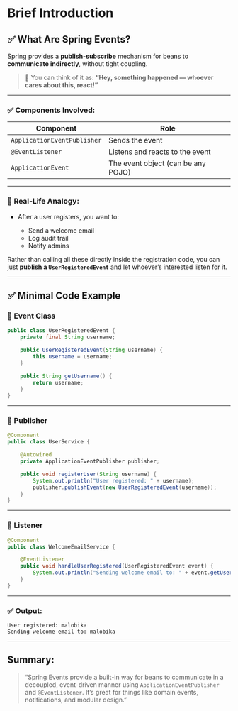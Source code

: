 # Brief Introduction

## ✅ What Are Spring Events?

Spring provides a **publish-subscribe** mechanism for beans to **communicate indirectly**, without tight coupling.

> 🧠 You can think of it as:
> **“Hey, something happened — whoever cares about this, react!”**

---

### ✅ Components Involved:

| Component                   | Role                               |
| --------------------------- | ---------------------------------- |
| `ApplicationEventPublisher` | Sends the event                    |
| `@EventListener`            | Listens and reacts to the event    |
| `ApplicationEvent`          | The event object (can be any POJO) |

---

### 🔁 Real-Life Analogy:

* After a user registers, you want to:

  * Send a welcome email
  * Log audit trail
  * Notify admins

Rather than calling all these directly inside the registration code, you can just **publish a `UserRegisteredEvent`** and let whoever’s interested listen for it.

---

## ✅ Minimal Code Example

### 🔹 Event Class

```java
public class UserRegisteredEvent {
    private final String username;

    public UserRegisteredEvent(String username) {
        this.username = username;
    }

    public String getUsername() {
        return username;
    }
}
```

---

### 🔹 Publisher

```java
@Component
public class UserService {

    @Autowired
    private ApplicationEventPublisher publisher;

    public void registerUser(String username) {
        System.out.println("User registered: " + username);
        publisher.publishEvent(new UserRegisteredEvent(username));
    }
}
```

---

### 🔹 Listener

```java
@Component
public class WelcomeEmailService {

    @EventListener
    public void handleUserRegistered(UserRegisteredEvent event) {
        System.out.println("Sending welcome email to: " + event.getUsername());
    }
}
```

---

### ✅ Output:

```
User registered: malobika
Sending welcome email to: malobika
```

---

## Summary:

> “Spring Events provide a built-in way for beans to communicate in a decoupled, event-driven manner using `ApplicationEventPublisher` and `@EventListener`. It’s great for things like domain events, notifications, and modular design.”
